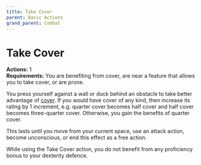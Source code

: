 ```yaml
---
title: Take Cover
parent: Basic Actions
grand_parent: Combat
---
```


# Take Cover
**Actions:** 1<br>
**Requirements:** You are benefiting from cover, are near a feature that allows you to take cover, or are prone.

You press yourself against a wall or duck behind an obstacle to take better advantage of [cover](https://stormchaserroleplaying.com/stormchaserRPG/Combat/Movement/Cover/). If you would have cover of any kind, then increase its rating by 1 increment, e.g. quarter cover becomes half cover and half cover becomes three-quarter cover. Otherwise, you gain the benefits of quarter cover.

This lasts until you move from your current space, use an attack action, become unconscious, or end this effect as a free action.

While using the Take Cover action, you do not benefit from any proficiency bonus to your dexterity defence.
